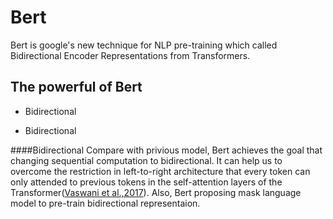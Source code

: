 # Bert

Bert is google's new technique for NLP pre-training which called Bidirectional Encoder Representations from Transformers. 

## The powerful of Bert
- Bidirectional

- Bidirectional


####Bidirectional
Compare with privious model, Bert achieves the goal that changing sequential computation to bidirectional. It can help us to overcome the restriction in left-to-right architecture that every token can only attended to previous tokens in the self-attention layers of the Transformer([Vaswani et al.,2017](https://pdfs.semanticscholar.org/8656/df5ece8f482c717e8381cc114dee161f9a3f.pdf?_ga=2.91985625.233109167.1566939361-747780848.1566326833)). Also, Bert proposing mask language model to pre-train bidirectional representaion.
